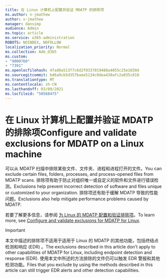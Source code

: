 ```yaml
---
title: 在 Linux 计算机上配置并验证 MDATP 的排除项
ms.author: v-jmathew
author: v-jmathew
manager: dansimp
audience: Admin
ms.topic: article
ms.service: o365-administration
ROBOTS: NOINDEX, NOFOLLOW
localization_priority: Normal
ms.collection: Adm_O365
ms.custom:
- "9000760"
- "7391"
ms.openlocfilehash: 4fad0a513f7c6d2f0337019488a4055c25e1650d
ms.sourcegitcommit: bd6a9cb5d357baee5134c0dea430afc2a035c810
ms.translationtype: MT
ms.contentlocale: zh-CN
ms.lasthandoff: 03/09/2021
ms.locfileid: "50568475"
---
```

# <a name="configure-and-validate-exclusions-for-mdatp-on-a-linux-machine"></a><span data-ttu-id="3b062-102">在 Linux 计算机上配置并验证 MDATP 的排除项</span><span class="sxs-lookup"><span data-stu-id="3b062-102">Configure and validate exclusions for MDATP on a Linux machine</span></span>

<span data-ttu-id="3b062-103">可以从 MDATP 扫描中排除某些文件、文件夹、进程和进程打开的文件。</span><span class="sxs-lookup"><span data-stu-id="3b062-103">You can exclude certain files, folders, processes, and process-opened files from MDATP scans.</span></span> <span data-ttu-id="3b062-104">排除项有助于防止对组织唯一或自定义的软件和文件进行错误检测。</span><span class="sxs-lookup"><span data-stu-id="3b062-104">Exclusions help prevent incorrect detection of software and files unique or customized to your organization.</span></span> <span data-ttu-id="3b062-105">排除项还有助于缓解 MDATP 导致的性能问题。</span><span class="sxs-lookup"><span data-stu-id="3b062-105">Exclusions also help mitigate performance problems caused by MDATP.</span></span>

<span data-ttu-id="3b062-106">若要了解更多信息，请参阅 [为 Linux 的 MDATP 配置和验证排除项](https://go.microsoft.com/fwlink/?linkid=2144517)。</span><span class="sxs-lookup"><span data-stu-id="3b062-106">To learn more, see [Configure and validate exclusions for MDATP for Linux](https://go.microsoft.com/fwlink/?linkid=2144517).</span></span>

> [!IMPORTANT]
> <span data-ttu-id="3b062-107">本文中描述的排除项不适用于适用于 Linux 的 MDATP 的其他功能，包括终结点检测和响应 (EDR) 。</span><span class="sxs-lookup"><span data-stu-id="3b062-107">The exclusions described in this article don't apply to other capabilities of MDATP for Linux, including endpoint detection and response (EDR).</span></span> <span data-ttu-id="3b062-108">使用本文中所述的方法排除的文件仍可以触发 EDR 警报和其他检测功能。</span><span class="sxs-lookup"><span data-stu-id="3b062-108">Files that you exclude by using the methods described in this article can still trigger EDR alerts and other detection capabilities.</span></span>

